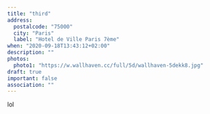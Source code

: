 ```yaml
---
title: "third"
address:
  postalcode: "75000"
  city: "Paris"
  label: "Hotel de Ville Paris 7ème"
when: "2020-09-18T13:43:12+02:00"
description: ""
photos:
  photo1: "https://w.wallhaven.cc/full/5d/wallhaven-5dekk8.jpg"
draft: true
important: false
association: ""
---
```

lol
